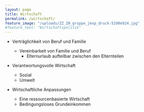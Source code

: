 ```yaml
---
layout: page
title: Wirtschaft
permalink: /wirtschaft/
feature_image: "/uploads/ZZ_ZH_gruppe_jevp_druck-5290e924.jpg"
#feature_text: "Wirtschaftspolitik"
---
```


* Verträglichkeit von Beruf und Familie
  * Vereinbarkeit von Familie und Beruf
    * Elternurlaub aufteilbar zwischen den Elternteilen

* Verantwortungsvolle Wirtschaft
  * Sozial
  * Umwelt

* Wirtschaftliche Anpassungen
  * Eine ressourcenbasierte Wirtschaft
  * Bedingungsloses Grundeinkommen
